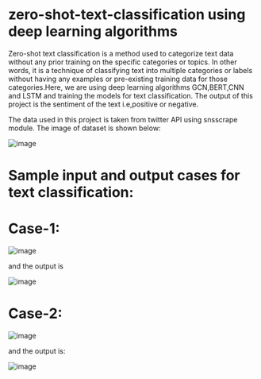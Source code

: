 # zero-shot-text-classification using deep learning algorithms
Zero-shot text classification is a method used to categorize text data without any prior training on the specific categories or topics. In other words, it is a technique of classifying text into multiple categories or labels without having any examples or pre-existing training data for those categories.Here, we are using deep learning algorithms GCN,BERT,CNN and LSTM and training the models for text classification. The output of this project is the sentiment of the text i.e,positive or negative.

The data used in this project is taken from twitter API using snsscrape module. The image of dataset is shown below:

![image](https://github.com/murali0712/zero-shot-text-classification/assets/98154511/53341d25-5c91-4056-8136-f43e9d375bfb)


# Sample input and output cases for text classification:
# Case-1: 

![image](https://github.com/murali0712/zero-shot-text-classification/assets/98154511/211a8ef9-9cc0-4886-b309-57f759f6bd3e)

and the output is 

![image](https://github.com/murali0712/zero-shot-text-classification/assets/98154511/f3efbc19-8fec-41ec-8077-f13ee673a5f5)


# Case-2:

![image](https://github.com/murali0712/zero-shot-text-classification/assets/98154511/84cffa43-3b71-4e39-944f-c8d676dfce4d)


and the output is:

![image](https://github.com/murali0712/zero-shot-text-classification/assets/98154511/505b0070-bf4b-47e2-838f-575a9062e1d1)
